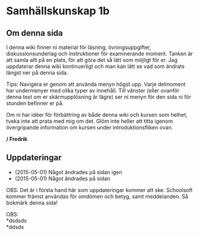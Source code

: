 # Samhällskunskap 1b

## Om denna sida

I denna wiki finner ni material för läsning, övningsuppgifter, diskussionsunderlag och instruktioner för examinerande moment. Tanken är att samla allt på en plats, för att göra det så lätt som möjligt för er. Jag uppdaterar denna wiki kontinuerligt och man kan lätt se vad som ändrats längst ner på denna sida. 

Tips: Navigera er genom att använda menyn högst upp. Varje delmoment har undermenyer med olika typer av innehåll. Till vänster (eller ovanför denna text om er skärmupplösning är lägre) ser ni menyn för den sida ni för stunden befinner er på.

Om ni har idéer för förbättring av både denna wiki och kursen som helhet, tveka inte att prata med mig om det. Glöm inte heller att titta igenom övergripande information om kursen under introduktionsfliken ovan.

**/ Fredrik**

## Uppdateringar

* (2015-05-01) Något ändrades på sidan igen
* (2015-05-01) Något ändrades på sidan

OBS: Det är i första hand här som uppdateringar kommer att ske. Schoolsoft kommer främst användas för omdömen och betyg, samt meddelanden. Så bokmärk denna sida!

OBS: <br> *dsdsds <br> *ddsds